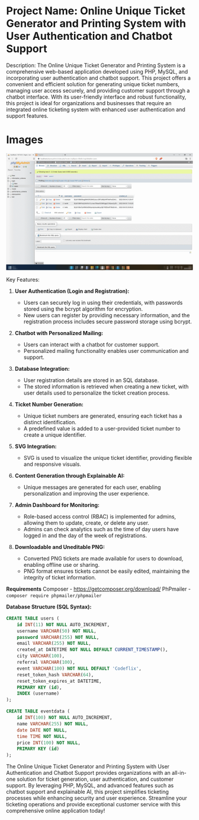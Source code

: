 # Project Name: Online Unique Ticket Generator and Printing System with User Authentication and Chatbot Support

Description:
The Online Unique Ticket Generator and Printing System is a comprehensive web-based application developed using PHP, MySQL, and incorporating user authentication and chatbot support. This project offers a convenient and efficient solution for generating unique ticket numbers, managing user access securely, and providing customer support through a chatbot interface. With its user-friendly interface and robust functionality, this project is ideal for organizations and businesses that require an integrated online ticketing system with enhanced user authentication and support features.

# Images

<p align="center">
  <img src="./Images/ticket.gif" alt="Image"/>
</p>

Key Features:

1. **User Authentication (Login and Registration):**
   - Users can securely log in using their credentials, with passwords stored using the bcrypt algorithm for encryption.
   - New users can register by providing necessary information, and the registration process includes secure password storage using bcrypt.

2. **Chatbot with Personalized Mailing:**
   - Users can interact with a chatbot for customer support.
   - Personalized mailing functionality enables user communication and support.

3. **Database Integration:**
   - User registration details are stored in an SQL database.
   - The stored information is retrieved when creating a new ticket, with user details used to personalize the ticket creation process.

4. **Ticket Number Generation:**
   - Unique ticket numbers are generated, ensuring each ticket has a distinct identification.
   - A predefined value is added to a user-provided ticket number to create a unique identifier.

5. **SVG Integration:**
   - SVG is used to visualize the unique ticket identifier, providing flexible and responsive visuals.

6. **Content Generation through Explainable AI:**
   - Unique messages are generated for each user, enabling personalization and improving the user experience.

7. **Admin Dashboard for Monitoring:**
   - Role-based access control (RBAC) is implemented for admins, allowing them to update, create, or delete any user.
   - Admins can check analytics such as the time of day users have logged in and the day of the week of registrations.

8. **Downloadable and Uneditable PNG:**
   - Converted PNG tickets are made available for users to download, enabling offline use or sharing.
   - PNG format ensures tickets cannot be easily edited, maintaining the integrity of ticket information.
  
**Requirements**
Composer - https://getcomposer.org/download/ 
PhPmailer - ```composer require phpmailer/phpmailer```

**Database Structure (SQL Syntax):**
```sql
CREATE TABLE users (
    id INT(11) NOT NULL AUTO_INCREMENT,
    username VARCHAR(50) NOT NULL,
    password VARCHAR(255) NOT NULL,
    email VARCHAR(255) NOT NULL,
    created_at DATETIME NOT NULL DEFAULT CURRENT_TIMESTAMP(),
    city VARCHAR(100),
    referral VARCHAR(100),
    event VARCHAR(100) NOT NULL DEFAULT 'Codeflix',
    reset_token_hash VARCHAR(64),
    reset_token_expires_at DATETIME,
    PRIMARY KEY (id),
    INDEX (username)
);
```

```sql
CREATE TABLE eventdata (
    id INT(100) NOT NULL AUTO_INCREMENT,
    name VARCHAR(255) NOT NULL,
    date DATE NOT NULL,
    time TIME NOT NULL,
    price INT(100) NOT NULL,
    PRIMARY KEY (id)
);
```

The Online Unique Ticket Generator and Printing System with User Authentication and Chatbot Support provides organizations with an all-in-one solution for ticket generation, user authentication, and customer support. By leveraging PHP, MySQL, and advanced features such as chatbot support and explainable AI, this project simplifies ticketing processes while enhancing security and user experience. Streamline your ticketing operations and provide exceptional customer service with this comprehensive online application today!
